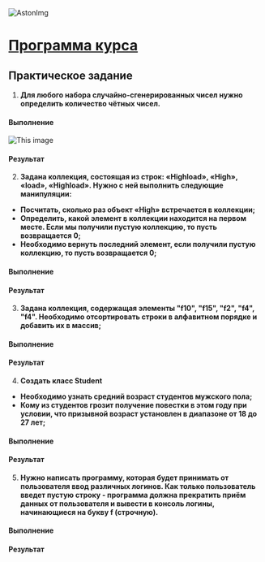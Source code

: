 <img src="https://storage.yandexcloud.net/dev.astonsite.s3backet/aston-redisign/common/logo/AstonLogo_dark.svg" title="AstonImg"/>
&nbsp;

# [Программа курса](README.md)

## Практическое задание

1. **Для любого набора случайно-сгенерированных чисел нужно определить количество чётных чисел.**

#### **Выполнение**

![This image](images/lesson_8/lesson_9_1.png)

#### **Результат**

2. **Задана коллекция, состоящая из строк: «Highload», «High», «load»,
   «Highload». Нужно с ней выполнить следующие манипуляции:**
- **Посчитать, сколько раз объект «High» встречается в коллекции;**
- **Определить, какой элемент в коллекции находится на первом месте. Если мы получили пустую коллекцию, то пусть
  возвращается 0;**
- **Необходимо вернуть последний элемент, если получили пустую коллекцию, то пусть возвращается 0;**

#### **Выполнение**

#### **Результат**

3. **Задана коллекция, содержащая элементы "f10", "f15", "f2", "f4", "f4".
   Необходимо отсортировать строки в алфавитном порядке и добавить их в массив;**

#### **Выполнение**

#### **Результат**

4. **Создать класс Student**
- **Необходимо узнать средний возраст студентов мужского пола;**
- **Кому из студентов грозит получение повестки в этом году при условии, что призывной возраст установлен в диапазоне от 18 до 27 лет;**

#### **Выполнение**

#### **Результат**

5. **Нужно написать программу, которая будет принимать от
   пользователя ввод различных логинов. Как только пользователь введет
   пустую строку - программа должна прекратить приём данных от
   пользователя и вывести в консоль логины, начинающиеся на букву f (строчную).**

#### **Выполнение**

#### **Результат**